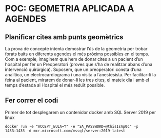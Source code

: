 # POC: GEOMETRIA APLICADA A AGENDES
## Planificar cites amb punts geomètrics

La prova de concepte intenta demostrar l’ús de la geometria per trobar forats buits en diferents  agendes el més pròxims possibles en el temps.
Com a exemple,  imaginem que hem de donar cites a un pacient d’un hospital per fer un Preoperatori (proves que s’ha de realitzar abans d’una intervenció quirúrgica). Suposem, que un preoperatori consta d’una analítica, un electrocardiograma i una visita a l’anestesista. Per facilitar-li la feina al pacient, mirarem de donar-li les tres cites, el mateix dia i amb el temps d’estada al Hospital el més reduït possible.

## Fer correr el codi
Primer de tot desplegarem un contenidor docker amb SQL Server 2019 per linux

``docker run -e "ACCEPT_EULA=Y" -e "SA_PASSWORD=@thisIsAp0c" -p 1433:1433 -d mcr.microsoft.com/mssql/server:2019-latest ``
